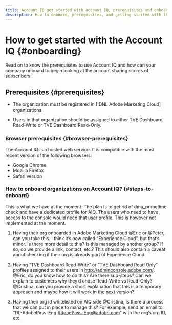 ```yaml
---
title: Account IQ get started with account IQ, prerequisites and onboarding
description: How to onboard, prerequisites, and getting started with the Account IQ. 
---
```


# How to get started with the Account IQ {#onboarding}

Read on to know the prerequisites to use Account IQ and how can your company onboard to begin looking at the account sharing scores of subscribers.

## Prerequisites {#prerequisites}

* The organization must be registered in [!DNL Adobe Marketing Cloud] organizations.

* Users in that organization should be assigned to either TVE Dashboard Read-Write or TVE Dashboard Read-Only.

### Browser prerequisites {#browser-prerequisites}

The Account IQ is a hosted web service. It is compatible with the most recent version of the following browsers:

* Google Chrome
* Mozilla Firefox
* Safari version

### How to onboard organizations on Account IQ? {#steps-to-onboard}
 

This is what we have at the moment. The plan is to get rid of dma_primetime check and have a dedicated profile for AIQ. The users who need to have access to the console would need that user profile. This is however not implemented at the moment.

1. Having their org onboarded in Adobe Marketing Cloud
@Eric or @Peter, can you take this.  I think it’s now called “Experience Cloud”, but that’s minor.  Is there more detail to this? Is this managed by another group? If so, do we provide a link, contact, etc.? This should also contain a caveat about checking if their org is already part of Experience Cloud.
 
2. Having “TVE Dashboard Read-Write” or “TVE Dashboard Read Only” profiles assigned to their users in http://adminconsole.adobe.com/.
@Eric, do you know how to do this?  Are there sub-steps?  Can we explain to customers why they’d chose Read-Write vs Read-Only?
@Cristina, can you provide a short explanation that this is a temporary approach and maybe how it will work in the next version?
 
3. Having their org id whitelisted on AIQ side
@Cristina, is there a process that we can put in place to manage this?  For example, send an email to “DL-AdobePass-Eng AdobePass-Eng@adobe.com” with the org’s org ID, etc.

<!-- these user groups set dma_primetime product context for the user accounts. In AIQ code we’re checking for this product context when providing access. Internally, in the code we have an additional condition: the org id should be whitelisted in order for the users to get access to their data. -->